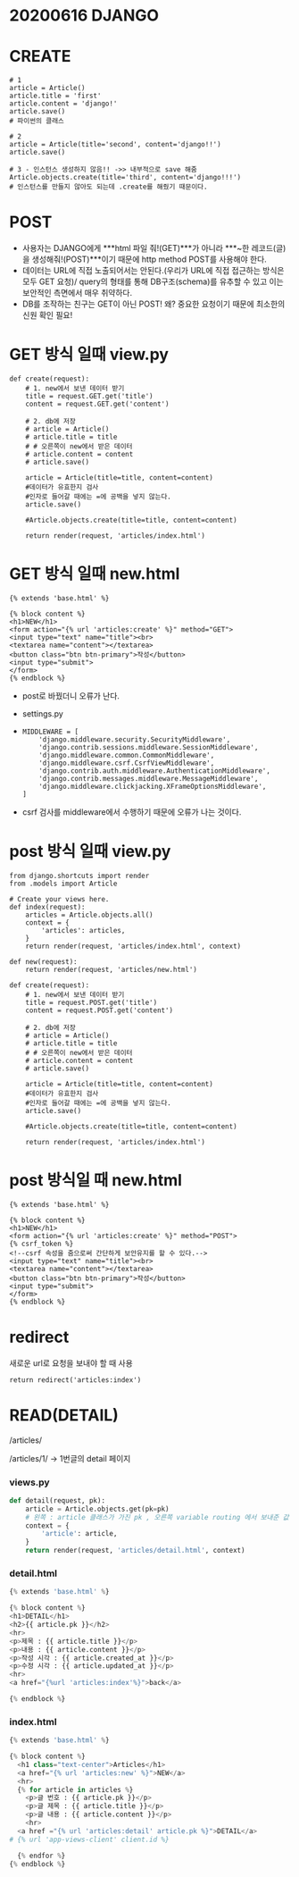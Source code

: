 # 20200616 DJANGO

# CREATE

```
# 1
article = Article()
article.title = 'first'
article.content = 'django!'
article.save()
# 파이썬의 클래스

# 2
article = Article(title='second', content='django!!')
article.save()

# 3 - 인스턴스 생성하지 않음!! ->> 내부적으로 save 해줌
Article.objects.create(title='third', content='django!!!')
# 인스턴스를 만들지 않아도 되는데 .create를 해줬기 때문이다.
```

# POST

- 사용자는 DJANGO에게 ***html 파일 줘!(GET)***가 아니라 ***~한 레코드(글)을 생성해줘!(POST)***이기 때문에 http method POST를 사용해야 한다.
- 데이터는 URL에 직접 노출되어서는 안된다.(우리가 URL에 직접 접근하는 방식은 모두 GET 요청)/ query의 형태를 통해 DB구조(schema)를 유추할 수 있고 이는 보안적인 측면에서 매우 취약하다.
- DB를 조작하는 친구는 GET이 아닌 POST! 왜? 중요한 요청이기 때문에 최소한의 신원 확인 필요!



# GET 방식 일때 view.py

```django
def create(request):
    # 1. new에서 보낸 데이터 받기
    title = request.GET.get('title')
    content = request.GET.get('content')

    # 2. db에 저장
    # article = Article()
    # article.title = title
    # # 오른쪽이 new에서 받은 데이터
    # article.content = content
    # article.save()

    article = Article(title=title, content=content)
    #데이터가 유효한지 검사
    #인자로 들어갈 때에는 =에 공백을 넣지 않는다.
    article.save()

    #Article.objects.create(title=title, content=content)

    return render(request, 'articles/index.html')
```



# GET 방식 일때 new.html

```django
{% extends 'base.html' %}

{% block content %}
<h1>NEW</h1>
<form action="{% url 'articles:create' %}" method="GET">
<input type="text" name="title"><br>
<textarea name="content"></textarea>
<button class="btn btn-primary">작성</button>
<input type="submit">
</form>
{% endblock %}
```



- post로 바꿨더니 오류가 난다.

- settings.py

- ```django
  MIDDLEWARE = [
      'django.middleware.security.SecurityMiddleware',
      'django.contrib.sessions.middleware.SessionMiddleware',
      'django.middleware.common.CommonMiddleware',
      'django.middleware.csrf.CsrfViewMiddleware',
      'django.contrib.auth.middleware.AuthenticationMiddleware',
      'django.contrib.messages.middleware.MessageMiddleware',
      'django.middleware.clickjacking.XFrameOptionsMiddleware',
  ]
  ```

- csrf 검사를 middleware에서 수행하기 때문에 오류가 나는 것이다.



# 	post 방식 일때 view.py

```django
from django.shortcuts import render
from .models import Article

# Create your views here.
def index(request):
    articles = Article.objects.all()
    context = {
        'articles': articles,
    }
    return render(request, 'articles/index.html', context)

def new(request):
    return render(request, 'articles/new.html')

def create(request):
    # 1. new에서 보낸 데이터 받기
    title = request.POST.get('title')
    content = request.POST.get('content')

    # 2. db에 저장
    # article = Article()
    # article.title = title
    # # 오른쪽이 new에서 받은 데이터
    # article.content = content
    # article.save()

    article = Article(title=title, content=content)
    #데이터가 유효한지 검사
    #인자로 들어갈 때에는 =에 공백을 넣지 않는다.
    article.save()

    #Article.objects.create(title=title, content=content)

    return render(request, 'articles/index.html')
```

# post 방식일 때 new.html

```django
{% extends 'base.html' %}

{% block content %}
<h1>NEW</h1>
<form action="{% url 'articles:create' %}" method="POST">
{% csrf_token %}
<!--csrf 속성을 줌으로써 간단하게 보안유지를 할 수 있다.-->
<input type="text" name="title"><br>
<textarea name="content"></textarea>
<button class="btn btn-primary">작성</button>
<input type="submit">
</form>
{% endblock %}
```



# redirect

새로운 url로 요청을 보내야 할 때 사용 

```django
return redirect('articles:index')
```



# READ(DETAIL)

/articles/

/articles/1/ -> 1번글의 detail 페이지



### views.py

```python
def detail(request, pk):
    article = Article.objects.get(pk=pk)
    # 왼쪽 : article 클래스가 가진 pk , 오른쪽 variable routing 에서 보내준 값
    context = {
        'article': article,
    }
    return render(request, 'articles/detail.html', context)
```



### detail.html

```python
{% extends 'base.html' %}

{% block content %}
<h1>DETAIL</h1>
<h2>{{ article.pk }}</h2>
<hr>
<p>제목 : {{ article.title }}</p>
<p>내용 : {{ article.content }}</p>
<p>작성 시각 : {{ article.created_at }}</p>
<p>수정 시각 : {{ article.updated_at }}</p>
<hr>
<a href="{%url 'articles:index'%}">back</a>

{% endblock %}
```



### index.html

```python
{% extends 'base.html' %}

{% block content %}
  <h1 class="text-center">Articles</h1>
  <a href="{% url 'articles:new' %}">NEW</a>
  <hr>
  {% for article in articles %}
    <p>글 번호 : {{ article.pk }}</p>
    <p>글 제목 : {{ article.title }}</p>
    <p>글 내용 : {{ article.content }}</p>
    <hr>
  <a href ="{% url 'articles:detail' article.pk %}">DETAIL</a>
# {% url 'app-views-client' client.id %}

  {% endfor %}
{% endblock %}
```

